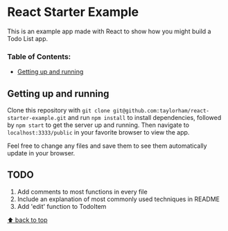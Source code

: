 # React Starter Example
This is an example app made with React to show how you might build a Todo List app.

### Table of Contents:
* [Getting up and running](#getting-up-and-running)

## Getting up and running
Clone this repository with `git clone git@github.com:taylorham/react-starter-example.git` and run `npm install` to install dependencies, followed by `npm start` to get the server up and running. Then navigate to `localhost:3333/public` in your favorite browser to view the app.

Feel free to change any files and save them to see them automatically update in your browser.

## TODO
1. Add comments to most functions in every file
2. Include an explanation of most commonly used techniques in README
3. Add 'edit' function to TodoItem

[⬆ back to top](#table-of-contents)
